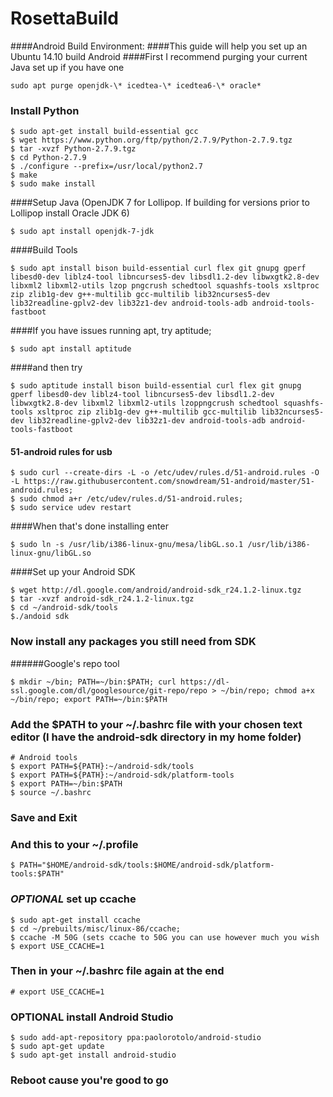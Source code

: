 RosettaBuild
============
####Android Build Environment:
####This guide will help you set up an Ubuntu 14.10 build Android 
####First I recommend purging your current Java set up if you have one
```
sudo apt purge openjdk-\* icedtea-\* icedtea6-\* oracle*
```
### Install Python
```
$ sudo apt-get install build-essential gcc
$ wget https://www.python.org/ftp/python/2.7.9/Python-2.7.9.tgz
$ tar -xvzf Python-2.7.9.tgz
$ cd Python-2.7.9
$ ./configure --prefix=/usr/local/python2.7
$ make
$ sudo make install
```
####Setup Java (OpenJDK 7 for Lollipop. If building for versions prior to Lollipop install Oracle JDK 6)
```
$ sudo apt install openjdk-7-jdk 
```
####Build Tools
```
$ sudo apt install bison build-essential curl flex git gnupg gperf libesd0-dev liblz4-tool libncurses5-dev libsdl1.2-dev libwxgtk2.8-dev libxml2 libxml2-utils lzop pngcrush schedtool squashfs-tools xsltproc zip zlib1g-dev g++-multilib gcc-multilib lib32ncurses5-dev lib32readline-gplv2-dev lib32z1-dev android-tools-adb android-tools-fastboot
```
####If you have issues running apt, try aptitude;
```
$ sudo apt install aptitude
```
####and then try 
```
$ sudo aptitude install bison build-essential curl flex git gnupg gperf libesd0-dev liblz4-tool libncurses5-dev libsdl1.2-dev libwxgtk2.8-dev libxml2 libxml2-utils lzoppngcrush schedtool squashfs-tools xsltproc zip zlib1g-dev g++-multilib gcc-multilib lib32ncurses5-dev lib32readline-gplv2-dev lib32z1-dev android-tools-adb android-tools-fastboot
```
#### 51-android rules for usb
```
$ sudo curl --create-dirs -L -o /etc/udev/rules.d/51-android.rules -O -L https://raw.githubusercontent.com/snowdream/51-android/master/51-android.rules; 
$ sudo chmod a+r /etc/udev/rules.d/51-android.rules; 
$ sudo service udev restart
```
####When that's done installing enter 
```
$ sudo ln -s /usr/lib/i386-linux-gnu/mesa/libGL.so.1 /usr/lib/i386-linux-gnu/libGL.so
```
####Set up your Android SDK 
```
$ wget http://dl.google.com/android/android-sdk_r24.1.2-linux.tgz
$ tar -xvzf android-sdk_r24.1.2-linux.tgz
$ cd ~/android-sdk/tools
$./andoid sdk
```
### Now install any packages you still need from SDK
######Google's repo tool 
```
$ mkdir ~/bin; PATH=~/bin:$PATH; curl https://dl-ssl.google.com/dl/googlesource/git-repo/repo > ~/bin/repo; chmod a+x ~/bin/repo; export PATH=~/bin:$PATH

```
### Add the $PATH to your ~/.bashrc file with your chosen text editor (I have the android-sdk directory in my home folder)
```
# Android tools
$ export PATH=${PATH}:~/android-sdk/tools
$ export PATH=${PATH}:~/android-sdk/platform-tools
$ export PATH=~/bin:$PATH
$ source ~/.bashrc
```
### Save and Exit

### And this to your ~/.profile
```
$ PATH="$HOME/android-sdk/tools:$HOME/android-sdk/platform-tools:$PATH"
```
### *OPTIONAL* set up ccache 
```
$ sudo apt-get install ccache
$ cd ~/prebuilts/misc/linux-86/ccache;
$ ccache -M 50G (sets ccache to 50G you can use however much you wish
$ export USE_CCACHE=1
```
### Then in your ~/.bashrc file again at the end
```
# export USE_CCACHE=1
```
### OPTIONAL install Android Studio
```
$ sudo add-apt-repository ppa:paolorotolo/android-studio
$ sudo apt-get update
$ sudo apt-get install android-studio
```
### Reboot cause you're good to go
